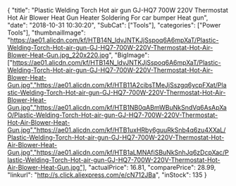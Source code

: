 {
	"title": "Plastic Welding Torch Hot air gun GJ-HQ7 700W 220V Thermostat Hot Air Blower Heat Gun Heater Soldering For car bumper Heat gun",
	"date": "2018-10-31 10:30:20",
	"SubCat": ["Tools"],
	"categories": ["Power Tools"],
	"thumbnailImage": "https://ae01.alicdn.com/kf/HTB14N_ldvJNTKJjSspoq6A6mpXaT/Plastic-Welding-Torch-Hot-air-gun-GJ-HQ7-700W-220V-Thermostat-Hot-Air-Blower-Heat-Gun.jpg_220x220.jpg",
	"BigImage": ["https://ae01.alicdn.com/kf/HTB14N_ldvJNTKJjSspoq6A6mpXaT/Plastic-Welding-Torch-Hot-air-gun-GJ-HQ7-700W-220V-Thermostat-Hot-Air-Blower-Heat-Gun.jpg","https://ae01.alicdn.com/kf/HTB11A2cibsTMeJjSszgq6ycpFXat/Plastic-Welding-Torch-Hot-air-gun-GJ-HQ7-700W-220V-Thermostat-Hot-Air-Blower-Heat-Gun.jpg","https://ae01.alicdn.com/kf/HTB1NB0qABmWBuNkSndVq6AsApXaO/Plastic-Welding-Torch-Hot-air-gun-GJ-HQ7-700W-220V-Thermostat-Hot-Air-Blower-Heat-Gun.jpg","https://ae01.alicdn.com/kf/HTB1uxHRby6guuRkSnb4q6zu4XXaL/Plastic-Welding-Torch-Hot-air-gun-GJ-HQ7-700W-220V-Thermostat-Hot-Air-Blower-Heat-Gun.jpg","https://ae01.alicdn.com/kf/HTB1aLMNAfiSBuNkSnhJq6zDcpXac/Plastic-Welding-Torch-Hot-air-gun-GJ-HQ7-700W-220V-Thermostat-Hot-Air-Blower-Heat-Gun.jpg"],
	"actualPrice": 16.81,
	"comparePrice": 28.99,
	"linkurl": "http://s.click.aliexpress.com/e/cN712JBa",
	"inStock": 135
}
